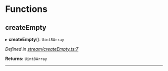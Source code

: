 

# Functions

<a id="createempty"></a>

##  createEmpty

▸ **createEmpty**(): `Uint8Array`

*Defined in [stream/createEmpty.ts:7](https://github.com/polkadot-js/common/blob/8d86900/packages/trie-codec/src/stream/createEmpty.ts#L7)*

**Returns:** `Uint8Array`

___

